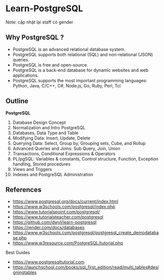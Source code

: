 # Learn-PostgreSQL

Note: cập nhật lại staff có gender

## Why PostgreSQL ?

- PostgreSQL is an advanced relational database system.
- PostgreSQL supports both relational (SQL) and non-relational (JSON) queries.
- PostgreSQL is free and open-source.
- PostgreSQL is a back-end database for dynamic websites and web applications.
- PostgreSQL supports the most important programming languages: Python, Java, C/C++, C#, Node.js, Go, Ruby, Perl, Tcl

## Outline

**PostgreSQL**

1. Database Design Concept
2. Normalization and Intro PostgreSQL
3. Databases, Data Type and Table
4. Modifying Data: Insert, Update, Delete
5. Querying Data: Select, Group by, Grouping sets, Cube, and Rollup
6. Advanced Queries and Joins: Sub Query, Join, Union
7. Transactions, Conditional Expressions & Operators
8. PL/pgSQL: Variables & constants, Control structure, Function, Exception handling, Stored procedures
9. Views and Triggers
10. Indexes and PostgreSQL Administration


## References

- https://www.postgresql.org/docs/current/index.html
- https://www.w3schools.com/postgresql/index.php
- https://www.tutorialspoint.com/postgresql/
- https://www.tutorialsteacher.com/postgresql
- https://github.com/dwyl/learn-postgresql
- https://render.com/docs/databases
- https://www.w3schools.com/postgresql/postgresql_create_demodatabase.php
- https://www.w3resource.com/PostgreSQL/tutorial.php

Best Guides

- https://www.postgresqltutorial.com
- https://launchschool.com/books/sql_first_edition/read/multi_tables#designingtables
